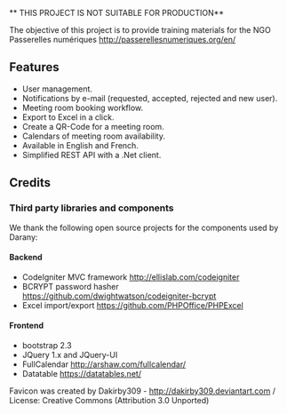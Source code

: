 ** THIS PROJECT IS NOT SUITABLE FOR PRODUCTION**

The objective of this project is to provide training materials for the NGO Passerelles numériques http://passerellesnumeriques.org/en/

## Features

* User management.
* Notifications by e-mail (requested, accepted, rejected and new user).
* Meeting room booking workflow.
* Export to Excel in a click.
* Create a QR-Code for a meeting room.
* Calendars of meeting room availability.
* Available in English and French.
* Simplified REST API with a .Net client.

## Credits

### Third party libraries and components

We thank the following open source projects for the components used by Darany:

#### Backend

* CodeIgniter MVC framework http://ellislab.com/codeigniter
* BCRYPT password hasher https://github.com/dwightwatson/codeigniter-bcrypt
* Excel import/export https://github.com/PHPOffice/PHPExcel

#### Frontend

* bootstrap 2.3
* JQuery 1.x and JQuery-UI
* FullCalendar http://arshaw.com/fullcalendar/
* Datatable https://datatables.net/

Favicon was created by Dakirby309 - http://dakirby309.deviantart.com / License: Creative Commons (Attribution 3.0 Unported)
